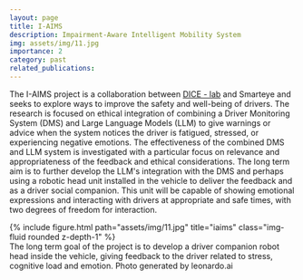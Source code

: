 ```yaml
---
layout: page
title: I-AIMS 
description: Impairment-Aware Intelligent Mobility System
img: assets/img/11.jpg
importance: 2
category: past
related_publications: 
---
```


The I-AIMS project is a collaboration between <a href="https://dice-r-lab.com/">DICE - lab</a> and Smarteye and seeks to explore ways to improve the safety and well-being of drivers. The research is focused on ethical integration of combining a Driver Monitoring System (DMS) and Large Language Models (LLM) to give warnings or advice when the system notices the driver is fatigued, stressed, or experiencing negative emotions. The effectiveness of the combined DMS and LLM system is investigated with a particular focus on relevance and appropriateness of the feedback and ethical considerations. The long term aim is to further develop the LLM's integration with the DMS and perhaps using a robotic head unit installed in the vehicle to deliver the feedback and as a driver social companion. This unit will be capable of showing emotional expressions and interacting with drivers at appropriate and safe times, with two degrees of freedom for interaction.

<div class="row">
    <div class="col-sm mt-3 mt-md-0">
        {% include figure.html path="assets/img/11.jpg" title="iaims" class="img-fluid rounded z-depth-1" %}
    </div>
</div>
<div class="caption">
    The long term goal of the project is to develop a driver companion robot head inside the vehicle, giving feedback to the driver related to stress, cognitive load and emotion. Photo generated by leonardo.ai
</div>


